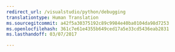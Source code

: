 ```yaml
---
redirect_url: /visualstudio/python/debugging
translationtype: Human Translation
ms.sourcegitcommit: a42f5a30375192c89c9984e40ba0104da98d7253
ms.openlocfilehash: 361c7e61e4355b649ced17a5e33cd5436eab2831
ms.lasthandoff: 03/07/2017

---
```

